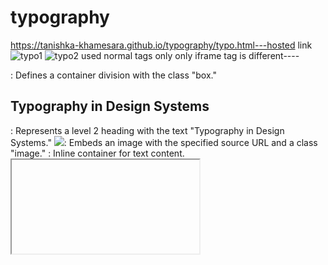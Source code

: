 # typography
https://tanishka-khamesara.github.io/typography/typo.html---hosted link
![typo1](https://github.com/Tanishka-khamesara/typography/assets/127411985/cd390b05-26d1-4e88-a972-78d5d4440be5)
![typo2](https://github.com/Tanishka-khamesara/typography/assets/127411985/91dea361-1d63-47ff-88ff-ce8a846dc8db)
used normal tags only only iframe tag is different----
<div class="box">: Defines a container division with the class "box."
<h2>Typography in Design Systems</h2>: Represents a level 2 heading with the text "Typography in Design Systems."
<img class="image" src="https://miro.medium.com/v2/resize:fit:720/1*O2y0S3eEMQQubPSx6JTmYA.png"/>: Embeds an image with the specified source URL and a class "image."
<span>: Inline container for text content.
<iframe>: Embeds an external webpage or media content within the current page.
this time in css i used flex properties--
Here's an explanation of each CSS property used in the submitted code:

.box: This is a CSS class selector. It's used to apply styles to HTML elements with the class "box."

display: flex;: This property is used to create a flex container, allowing its child elements to be flex items.

flex-direction: column;: Sets the direction of the main axis within the flex container to be vertical, making child elements stack on top of each other.

justify-content: center;: Centers the content vertically along the main axis within the flex container.

align-items: center;: Centers the content horizontally along the cross axis within the flex container.

.image: This is a CSS class selector applied to the <img> element with the class "image."

width: 720px;: Sets the width of the image to 720 pixels.

height: 245px;: Sets the height of the image to 245 pixels.

span: This is a CSS selector for <span> elements within the HTML content.

width: 400px;: Sets the maximum width of the <span> elements to 400 pixels.

color: #00000099;: Defines the text color using a hexadecimal color code with some transparency (alpha channel).

font-family: Cambria, Cochin, Georgia, Times, 'Times New Roman', serif;: Specifies the font family to be used for the text content, with a fallback list in case the primary font is not available.

font-size: 16px;: Sets the font size to 16 pixels.

h2: This is a CSS selector for <h2> elements within the HTML content.

margin-right: 60px;: Adds a 60-pixel margin to the right side of the <h2> element.

font-size: 24px;: Sets the font size of the <h2> element to 24 pixels.

font-family: Cambria, Cochin, Georgia, Times, 'Times New Roman', serif;: Specifies the font family for the heading text, with a fallback list.







